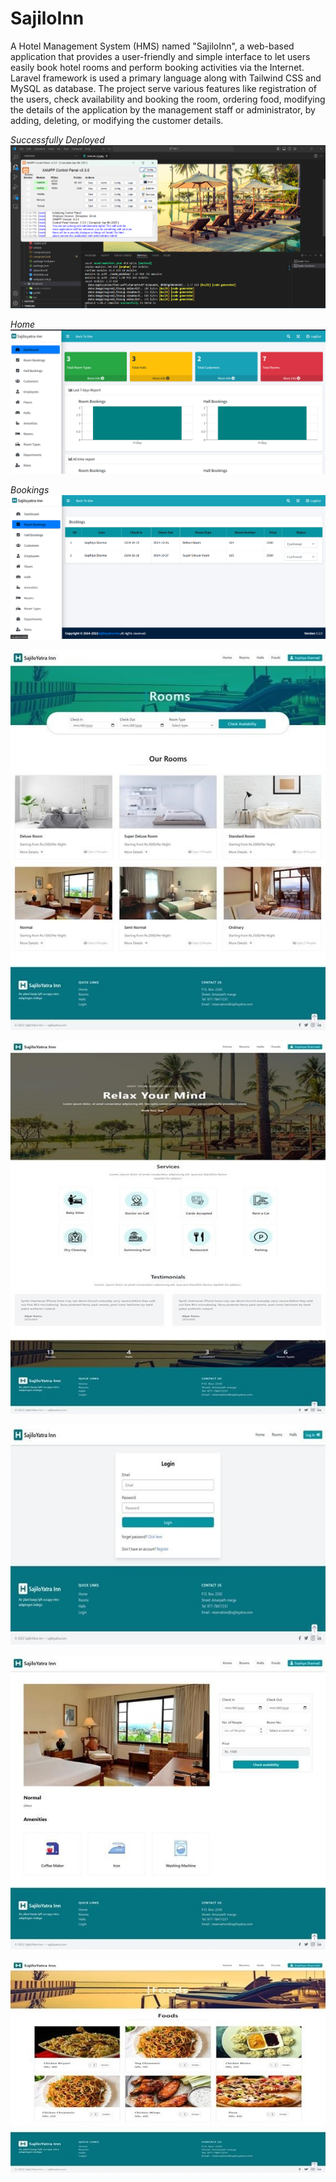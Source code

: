 # SajiloInn
A Hotel Management System (HMS) named "SajiloInn", a web-based application that provides a user-friendly and simple interface to let users easily book hotel rooms and perform booking activities via the Internet. Laravel framework is used a primary language along with Tailwind CSS and MySQL as database. The project serve various features like registration of the users, check availability and booking the room, ordering food, modifying the details of the application by the management staff or administrator, by adding, deleting, or modifying the customer details.


*Successfully Deployed*
![Deployed](https://github.com/Sophiya15/SajiloInn/blob/main/hms/storage/app/public/images/display_image/Success.png)

*Home*
![Home](https://github.com/Sophiya15/SajiloInn/blob/main/hms/storage/app/public/images/display_image/Home.png)

*Bookings*
![Booking](https://github.com/Sophiya15/SajiloInn/blob/main/hms/storage/app/public/images/display_image/Booking.png)


![CustomerView](https://github.com/Sophiya15/SajiloInn/blob/main/hms/storage/app/public/images/display_image/Picture1.jpg)


![View2](https://github.com/Sophiya15/SajiloInn/blob/main/hms/storage/app/public/images/display_image/Picture2.jpg)

![Login](https://github.com/Sophiya15/SajiloInn/blob/main/hms/storage/app/public/images/display_image/Picture3.jpg)


![Specification](https://github.com/Sophiya15/SajiloInn/blob/main/hms/storage/app/public/images/display_image/Picture5.jpg)


![Foods](https://github.com/Sophiya15/SajiloInn/blob/main/hms/storage/app/public/images/display_image/Picture6.jpg)

